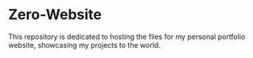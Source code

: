 # Zero-Website
This repository is dedicated to hosting the files for my personal portfolio website, showcasing my projects to the world.
